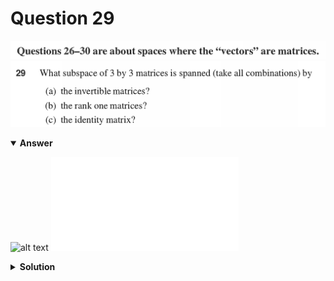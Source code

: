 # Question 29
![alt text](../ques-ref-26-30.png)
![alt text](q29.png)

<details open>
<summary><b>Answer</b></summary>

![alt text](a29.svg)
![alt text](a29.py)
</details>

<details>
<summary><b>Solution</b></summary>

![alt text](s29.png)
</details>
